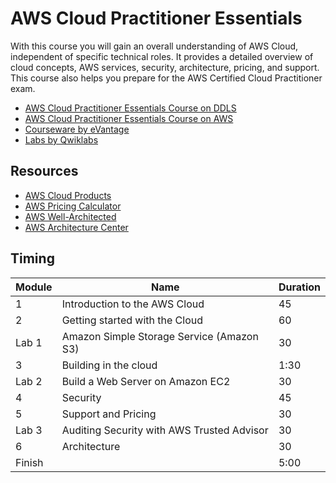 # AWS Cloud Practitioner Essentials

With this course you will gain an overall understanding of AWS Cloud, independent of specific technical roles. It provides a detailed overview of cloud concepts, AWS services, security, architecture, pricing, and support. This course also helps you prepare for the AWS Certified Cloud Practitioner exam.

* [AWS Cloud Practitioner Essentials Course on DDLS](https://www.ddls.com.au/courses/aws/foundational/aws-cloud-practitioner-essentials/)
* [AWS Cloud Practitioner Essentials Course on AWS](https://aws.amazon.com/training/course-descriptions/cloud-practitioner-essentials-classroom/)
* [Courseware by eVantage](https://evantage.gilmoreglobal.com/)
* [Labs by Qwiklabs](https://ddls.qwiklabs.com/)

## Resources

* [AWS Cloud Products](https://aws.amazon.com/products/)
* [AWS Pricing Calculator](https://calculator.aws/#/)
* [AWS Well-Architected](https://aws.amazon.com/architecture/well-architected/)
* [AWS Architecture Center](https://aws.amazon.com/architecture/)

## Timing

|Module|Name|Duration|
|-|-|-|
|1|Introduction to the AWS Cloud|45|
|2|Getting started with the Cloud|60|
|Lab 1|Amazon Simple Storage Service (Amazon S3)|30|
|3|Building in the cloud|1:30|
|Lab 2|Build a Web Server on Amazon EC2|30|
|4|Security|45|
|5|Support and Pricing|30|
|Lab 3|Auditing Security with AWS Trusted Advisor|30|
|6|Architecture|30|
|Finish||5:00|
